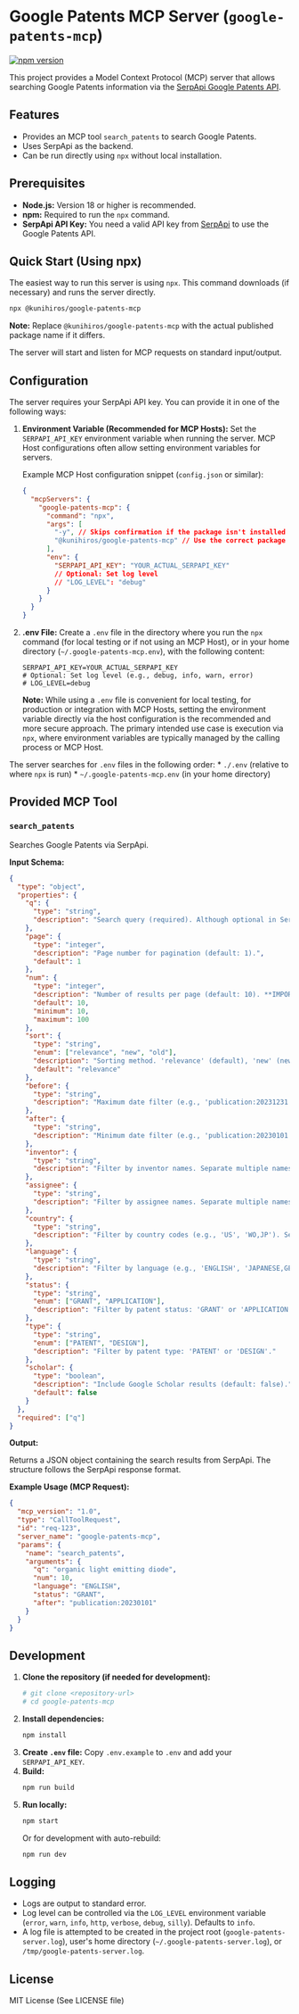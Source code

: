 # Google Patents MCP Server (`google-patents-mcp`)

[![npm version](https://badge.fury.io/js/%40kunihiros%2Fgoogle-patents-mcp.svg)](https://badge.fury.io/js/%40kunihiros%2Fgoogle-patents-mcp)

This project provides a Model Context Protocol (MCP) server that allows searching Google Patents information via the [SerpApi Google Patents API](https://serpapi.com/google-patents-api).

## Features

*   Provides an MCP tool `search_patents` to search Google Patents.
*   Uses SerpApi as the backend.
*   Can be run directly using `npx` without local installation.

## Prerequisites

*   **Node.js:** Version 18 or higher is recommended.
*   **npm:** Required to run the `npx` command.
*   **SerpApi API Key:** You need a valid API key from [SerpApi](https://serpapi.com/) to use the Google Patents API.

## Quick Start (Using npx)

The easiest way to run this server is using `npx`. This command downloads (if necessary) and runs the server directly.

```bash
npx @kunihiros/google-patents-mcp
```

**Note:** Replace `@kunihiros/google-patents-mcp` with the actual published package name if it differs.

The server will start and listen for MCP requests on standard input/output.

## Configuration

The server requires your SerpApi API key. You can provide it in one of the following ways:

1.  **Environment Variable (Recommended for MCP Hosts):**
    Set the `SERPAPI_API_KEY` environment variable when running the server. MCP Host configurations often allow setting environment variables for servers.

    Example MCP Host configuration snippet (`config.json` or similar):
    ```json
    {
      "mcpServers": {
        "google-patents-mcp": {
          "command": "npx",
          "args": [
            "-y", // Skips confirmation if the package isn't installed locally
            "@kunihiros/google-patents-mcp" // Use the correct package name
          ],
          "env": {
            "SERPAPI_API_KEY": "YOUR_ACTUAL_SERPAPI_KEY"
            // Optional: Set log level
            // "LOG_LEVEL": "debug"
          }
        }
      }
    }
    ```

2.  **.env File:**
    Create a `.env` file in the directory where you run the `npx` command (for local testing or if not using an MCP Host), or in your home directory (`~/.google-patents-mcp.env`), with the following content:

    ```dotenv
    SERPAPI_API_KEY=YOUR_ACTUAL_SERPAPI_KEY
    # Optional: Set log level (e.g., debug, info, warn, error)
    # LOG_LEVEL=debug
    ```
    **Note:** While using a `.env` file is convenient for local testing, for production or integration with MCP Hosts, setting the environment variable directly via the host configuration is the recommended and more secure approach. The primary intended use case is execution via `npx`, where environment variables are typically managed by the calling process or MCP Host.

The server searches for `.env` files in the following order:
    *   `./.env` (relative to where `npx` is run)
    *   `~/.google-patents-mcp.env` (in your home directory)

## Provided MCP Tool

### `search_patents`

Searches Google Patents via SerpApi.

**Input Schema:**

```json
{
  "type": "object",
  "properties": {
    "q": {
      "type": "string",
      "description": "Search query (required). Although optional in SerpApi docs, a non-empty query is practically needed. Use semicolon (;) to separate multiple terms. Advanced syntax like '(Coffee) OR (Tea);(A47J)' is supported. See 'About Google Patents' for details."
    },
    "page": {
      "type": "integer",
      "description": "Page number for pagination (default: 1).",
      "default": 1
    },
    "num": {
      "type": "integer",
      "description": "Number of results per page (default: 10). **IMPORTANT: Must be 10 or greater (up to 100).**",
      "default": 10,
      "minimum": 10,
      "maximum": 100
    },
    "sort": {
      "type": "string",
      "enum": ["relevance", "new", "old"],
      "description": "Sorting method. 'relevance' (default), 'new' (newest by filing/publication date), 'old' (oldest by filing/publication date).",
      "default": "relevance"
    },
    "before": {
      "type": "string",
      "description": "Maximum date filter (e.g., 'publication:20231231', 'filing:20220101'). Format: type:YYYYMMDD where type is 'priority', 'filing', or 'publication'."
    },
    "after": {
      "type": "string",
      "description": "Minimum date filter (e.g., 'publication:20230101', 'filing:20220601'). Format: type:YYYYMMDD where type is 'priority', 'filing', or 'publication'."
    },
    "inventor": {
      "type": "string",
      "description": "Filter by inventor names. Separate multiple names with a comma (,)."
    },
    "assignee": {
      "type": "string",
      "description": "Filter by assignee names. Separate multiple names with a comma (,)."
    },
    "country": {
      "type": "string",
      "description": "Filter by country codes (e.g., 'US', 'WO,JP'). Separate multiple codes with a comma (,)."
    },
    "language": {
      "type": "string",
      "description": "Filter by language (e.g., 'ENGLISH', 'JAPANESE,GERMAN'). Separate multiple languages with a comma (,). Supported: ENGLISH, GERMAN, CHINESE, FRENCH, SPANISH, ARABIC, JAPANESE, KOREAN, PORTUGUESE, RUSSIAN, ITALIAN, DUTCH, SWEDISH, FINNISH, NORWEGIAN, DANISH."
    },
    "status": {
      "type": "string",
      "enum": ["GRANT", "APPLICATION"],
      "description": "Filter by patent status: 'GRANT' or 'APPLICATION'."
    },
    "type": {
      "type": "string",
      "enum": ["PATENT", "DESIGN"],
      "description": "Filter by patent type: 'PATENT' or 'DESIGN'."
    },
    "scholar": {
      "type": "boolean",
      "description": "Include Google Scholar results (default: false).",
      "default": false
    }
  },
  "required": ["q"]
}
```

**Output:**

Returns a JSON object containing the search results from SerpApi. The structure follows the SerpApi response format.

**Example Usage (MCP Request):**

```json
{
  "mcp_version": "1.0",
  "type": "CallToolRequest",
  "id": "req-123",
  "server_name": "google-patents-mcp",
  "params": {
    "name": "search_patents",
    "arguments": {
      "q": "organic light emitting diode",
      "num": 10,
      "language": "ENGLISH",
      "status": "GRANT",
      "after": "publication:20230101"
    }
  }
}
```

## Development

1.  **Clone the repository (if needed for development):**
    ```bash
    # git clone <repository-url>
    # cd google-patents-mcp
    ```
2.  **Install dependencies:**
    ```bash
    npm install
    ```
3.  **Create `.env` file:**
    Copy `.env.example` to `.env` and add your `SERPAPI_API_KEY`.
4.  **Build:**
    ```bash
    npm run build
    ```
5.  **Run locally:**
    ```bash
    npm start
    ```
    Or for development with auto-rebuild:
    ```bash
    npm run dev
    ```

## Logging

*   Logs are output to standard error.
*   Log level can be controlled via the `LOG_LEVEL` environment variable (`error`, `warn`, `info`, `http`, `verbose`, `debug`, `silly`). Defaults to `info`.
*   A log file is attempted to be created in the project root (`google-patents-server.log`), user's home directory (`~/.google-patents-server.log`), or `/tmp/google-patents-server.log`.

## License

MIT License (See LICENSE file)
